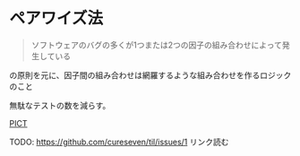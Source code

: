 # ペアワイズ法
> ソフトウェアのバグの多くが1つまたは2つの因子の組み合わせによって発生している

の原則を元に、因子間の組み合わせは網羅するような組み合わせを作るロジックのこと

無駄なテストの数を減らす。

[PICT](https://github.com/Microsoft/pict/blob/master/doc/pict.md)

TODO:
https://github.com/cureseven/til/issues/1
リンク読む
